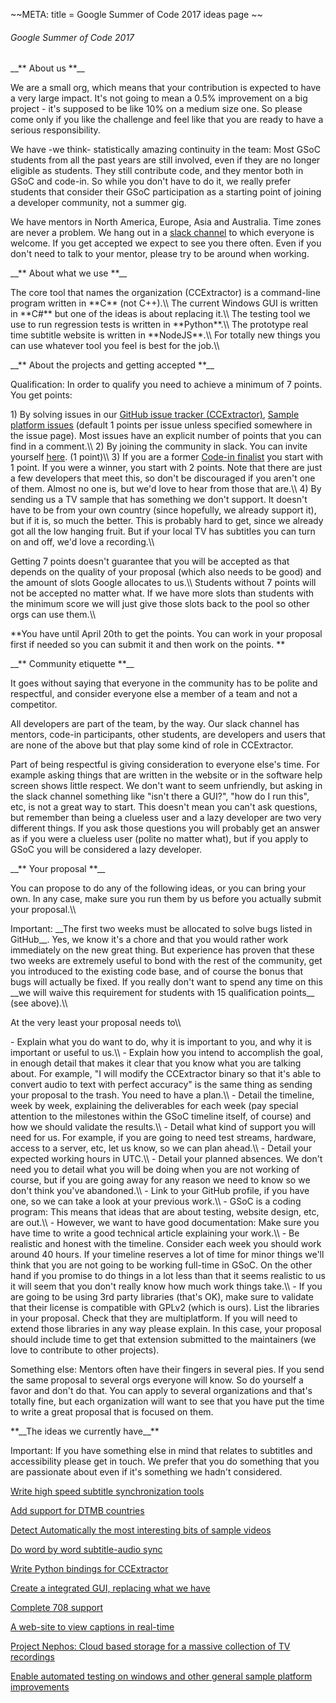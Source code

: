 \~\~META: title = Google Summer of Code 2017 ideas page \~\~

###### Google Summer of Code 2017

\_\_\*\* About us \*\*\_\_

We are a small org, which means that your contribution is expected to
have a very large impact. It\'s not going to mean a 0.5% improvement on
a big project - it\'s supposed to be like 10% on a medium size one. So
please come only if you like the challenge and feel like that you are
ready to have a serious responsibility.

We have -we think- statistically amazing continuity in the team: Most
GSoC students from all the past years are still involved, even if they
are no longer eligible as students. They still contribute code, and they
mentor both in GSoC and code-in. So while you don\'t have to do it, we
really prefer students that consider their GSoC participation as a
starting point of joining a developer community, not a summer gig.

We have mentors in North America, Europe, Asia and Australia. Time zones
are never a problem. We hang out in a [slack
channel](http://www.ccextractor.org/doku.php?id=private:gsoc:slack_a_communications_tools)
to which everyone is welcome. If you get accepted we expect to see you
there often. Even if you don\'t need to talk to your mentor, please try
to be around when working.

\_\_\*\* About what we use \*\*\_\_

The core tool that names the organization (CCExtractor) is a
command-line program written in \*\*C\*\* (not C++).\\\\ The current
Windows GUI is written in \*\*C\#\*\* but one of the ideas is about
replacing it.\\\\ The testing tool we use to run regression tests is
written in \*\*Python\*\*.\\\\ The prototype real time subtitle website
is written in \*\*NodeJS\*\*.\\\\ For totally new things you can use
whatever tool you feel is best for the job.\\\\

\_\_\*\* About the projects and getting accepted \*\*\_\_

Qualification: In order to qualify you need to achieve a minimum of 7
points. You get points:

1\) By solving issues in our [GitHub issue tracker
(CCExtractor)](https://github.com/CCExtractor/ccextractor/issues),
[Sample platform
issues](https://github.com/canihavesomecoffee/sample-platform/issues)
(default 1 points per issue unless specified somewhere in the issue
page). Most issues have an explicit number of points that you can find
in a comment.\\\\ 2) By joining the community in slack. You can invite
yourself [here](public:general:support). (1 point)\\\\ 3) If
you are a former [Code-in
finalist](https://developers.google.com/open-source/gci/) you
start with 1 point. If you were a winner, you start with 2 points. Note
that there are just a few developers that meet this, so don\'t be
discouraged if you aren\'t one of them. Almost no one is, but we\'d love
to hear from those that are.\\\\ 4) By sending us a TV sample that has
something we don\'t support. It doesn\'t have to be from your own
country (since hopefully, we already support it), but if it is, so much
the better. This is probably hard to get, since we already got all the
low hanging fruit. But if your local TV has subtitles you can turn on
and off, we\'d love a recording.\\\\

Getting 7 points doesn\'t guarantee that you will be accepted as that
depends on the quality of your proposal (which also needs to be good)
and the amount of slots Google allocates to us.\\\\ Students without 7
points will not be accepted no matter what. If we have more slots than
students with the minimum score we will just give those slots back to
the pool so other orgs can use them.\\\\

 **You have until April 20th to get the points. You can work in
        your proposal first if needed so you can submit it and then work
        on the points. \*\*

\_\_\*\* Community etiquette \*\*\_\_

It goes without saying that everyone in the community has to be polite
and respectful, and consider everyone else a member of a team and not a
competitor.

All developers are part of the team, by the way. Our slack channel has
mentors, code-in participants, other students, are developers and users
that are none of the above but that play some kind of role in
CCExtractor.

Part of being respectful is giving consideration to everyone else\'s
time. For example asking things that are written in the website or in
the software help screen shows little respect. We don\'t want to seem
unfriendly, but asking in the slack channel something like \"isn\'t
there a GUI?\", \"how do I run this\", etc, is not a great way to start.
This doesn\'t mean you can\'t ask questions, but remember than being a
clueless user and a lazy developer are two very different things. If you
ask those questions you will probably get an answer as if you were a
clueless user (polite no matter what), but if you apply to GSoC you will
be considered a lazy developer.

\_\_\*\* Your proposal \*\*\_\_

You can propose to do any of the following ideas, or you can bring your
own. In any case, make sure you run them by us before you actually
submit your proposal.\\\\

Important: \_\_The first two weeks must be allocated to solve bugs
listed in GitHub\_\_. Yes, we know it\'s a chore and that you would
rather work immediately on the new great thing. But experience has
proven that these two weeks are extremely useful to bond with the rest
of the community, get you introduced to the existing code base, and of
course the bonus that bugs will actually be fixed. If you really don\'t
want to spend any time on this \_\_we will waive this requirement for
students with 15 qualification points\_\_ (see above).\\\\

At the very least your proposal needs to\\\\

\- Explain what you do want to do, why it is important to you, and why
it is important or useful to us.\\\\ - Explain how you intend to
accomplish the goal, in enough detail that makes it clear that you know
what you are talking about. For example, \"I will modify the CCExtractor
binary so that it\'s able to convert audio to text with perfect
accuracy\" is the same thing as sending your proposal to the trash. You
need to have a plan.\\\\ - Detail the timeline, week by week, explaining
the deliverables for each week (pay special attention to the milestones
within the GSoC timeline itself, of course) and how we should validate
the results.\\\\ - Detail what kind of support you will need for us. For
example, if you are going to need test streams, hardware, access to a
server, etc, let us know, so we can plan ahead.\\\\ - Detail your
expected working hours in UTC.\\\\ - Detail your planned absences. We
don\'t need you to detail what you will be doing when you are not
working of course, but if you are going away for any reason we need to
know so we don\'t think you\'ve abandoned.\\\\ - Link to your GitHub
profile, if you have one, so we can take a look at your previous
work.\\\\ - GSoC is a coding program: This means that ideas that are
about testing, website design, etc, are out.\\\\ - However, we want to
have good documentation: Make sure you have time to write a good
technical article explaining your work.\\\\ - Be realistic and honest
with the timeline. Consider each week you should work around 40 hours.
If your timeline reserves a lot of time for minor things we\'ll think
that you are not going to be working full-time in GSoC. On the other
hand if you promise to do things in a lot less than that it seems
realistic to us it will seem that you don\'t really know how much work
things take.\\\\ - If you are going to be using 3rd party libraries
(that\'s OK), make sure to validate that their license is compatible
with GPLv2 (which is ours). List the libraries in your proposal. Check
that they are multiplatform. If you will need to extend those libraries
in any way please explain. In this case, your proposal should include
time to get that extension submitted to the maintainers (we love to
contribute to other projects).

Something else: Mentors often have their fingers in several pies. If you
send the same proposal to several orgs everyone will know. So do
yourself a favor and don\'t do that. You can apply to several
organizations and that\'s totally fine, but each organization will want
to see that you have put the time to write a great proposal that is
focused on them.

 **\_\_The ideas we currently have\_\_\*\*

Important: If you have something else in mind that relates to subtitles
and accessibility please get in touch. We prefer that you do something
that you are passionate about even if it\'s something we hadn\'t
considered.

[Write high speed subtitle synchronization
tools](public:gsoc:highspeedsync)

[Add support for DTMB countries](public:gsoc:DTMB)

[Detect Automatically the most interesting bits of sample
videos](public:gsoc:interestingbits)

[Do word by word subtitle-audio
sync](public:gsoc:wordbywordsync)

[Write Python bindings for
CCExtractor](public:gsoc:pythonbindings)

[Create a integrated GUI, replacing what we
have](public:gsoc:integratedgui)

[Complete 708 support](public:gsoc:complete708support)

[A web-site to view captions in
real-time](public:gsoc:realtimecaptionswebsite)

[Project Nephos: Cloud based storage for a massive collection of TV
recordings](public:gsoc:projectnephos)

[ Enable automated testing on windows and other general sample platform
improvements ](public:gsoc:windowstesting)
